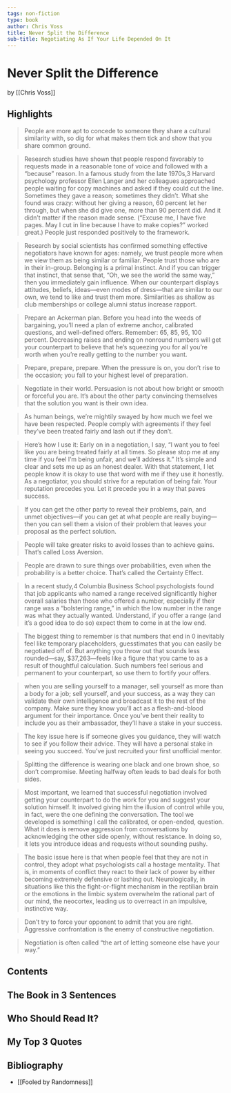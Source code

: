 ```yaml
---
tags: non-fiction
type: book
author: Chris Voss
title: Never Split the Difference
sub-title: Negotiating As If Your Life Depended On It
---
```


# Never Split the Difference
by [[Chris Voss]]

## Highlights
> People are more apt to concede to someone they share a cultural similarity with, so dig for what makes them tick and show that you share common ground.

> Research studies have shown that people respond favorably to requests made in a reasonable tone of voice and followed with a “because” reason. In a famous study from the late 1970s,3 Harvard psychology professor Ellen Langer and her colleagues approached people waiting for copy machines and asked if they could cut the line. Sometimes they gave a reason; sometimes they didn’t. What she found was crazy: without her giving a reason, 60 percent let her through, but when she did give one, more than 90 percent did. And it didn’t matter if the reason made sense. (“Excuse me, I have five pages. May I cut in line because I have to make copies?” worked great.) People just responded positively to the framework.

> Research by social scientists has confirmed something effective negotiators have known for ages: namely, we trust people more when we view them as being similar or familiar. People trust those who are in their in-group. Belonging is a primal instinct. And if you can trigger that instinct, that sense that, “Oh, we see the world the same way,” then you immediately gain influence. When our counterpart displays attitudes, beliefs, ideas—even modes of dress—that are similar to our own, we tend to like and trust them more. Similarities as shallow as club memberships or college alumni status increase rapport.

> Prepare an Ackerman plan. Before you head into the weeds of bargaining, you’ll need a plan of extreme anchor, calibrated questions, and well-defined offers. Remember: 65, 85, 95, 100 percent. Decreasing raises and ending on nonround numbers will get your counterpart to believe that he’s squeezing you for all you’re worth when you’re really getting to the number you want.

> Prepare, prepare, prepare. When the pressure is on, you don’t rise to the occasion; you fall to your highest level of preparation.

> Negotiate in their world. Persuasion is not about how bright or smooth or forceful you are. It’s about the other party convincing themselves that the solution you want is their own idea.

> As human beings, we’re mightily swayed by how much we feel we have been respected. People comply with agreements if they feel they’ve been treated fairly and lash out if they don’t.

> Here’s how I use it: Early on in a negotiation, I say, “I want you to feel like you are being treated fairly at all times. So please stop me at any time if you feel I’m being unfair, and we’ll address it.” It’s simple and clear and sets me up as an honest dealer. With that statement, I let people know it is okay to use that word with me if they use it honestly. As a negotiator, you should strive for a reputation of being fair. Your reputation precedes you. Let it precede you in a way that paves success.

> If you can get the other party to reveal their problems, pain, and unmet objectives—if you can get at what people are really buying—then you can sell them a vision of their problem that leaves your proposal as the perfect solution.

> People will take greater risks to avoid losses than to achieve gains. That’s called Loss Aversion.

> People are drawn to sure things over probabilities, even when the probability is a better choice. That’s called the Certainty Effect.

> In a recent study,4 Columbia Business School psychologists found that job applicants who named a range received significantly higher overall salaries than those who offered a number, especially if their range was a “bolstering range,” in which the low number in the range was what they actually wanted. Understand, if you offer a range (and it’s a good idea to do so) expect them to come in at the low end.

> The biggest thing to remember is that numbers that end in 0 inevitably feel like temporary placeholders, guesstimates that you can easily be negotiated off of. But anything you throw out that sounds less rounded—say, $37,263—feels like a figure that you came to as a result of thoughtful calculation. Such numbers feel serious and permanent to your counterpart, so use them to fortify your offers.

> when you are selling yourself to a manager, sell yourself as more than a body for a job; sell yourself, and your success, as a way they can validate their own intelligence and broadcast it to the rest of the company. Make sure they know you’ll act as a flesh-and-blood argument for their importance. Once you’ve bent their reality to include you as their ambassador, they’ll have a stake in your success.

> The key issue here is if someone gives you guidance, they will watch to see if you follow their advice. They will have a personal stake in seeing you succeed. You’ve just recruited your first unofficial mentor.

> Splitting the difference is wearing one black and one brown shoe, so don’t compromise. Meeting halfway often leads to bad deals for both sides.

> Most important, we learned that successful negotiation involved getting your counterpart to do the work for you and suggest your solution himself. It involved giving him the illusion of control while you, in fact, were the one defining the conversation. The tool we developed is something I call the calibrated, or open-ended, question. What it does is remove aggression from conversations by acknowledging the other side openly, without resistance. In doing so, it lets you introduce ideas and requests without sounding pushy.

> The basic issue here is that when people feel that they are not in control, they adopt what psychologists call a hostage mentality. That is, in moments of conflict they react to their lack of power by either becoming extremely defensive or lashing out. Neurologically, in situations like this the fight-or-flight mechanism in the reptilian brain or the emotions in the limbic system overwhelm the rational part of our mind, the neocortex, leading us to overreact in an impulsive, instinctive way.

> Don’t try to force your opponent to admit that you are right. Aggressive confrontation is the enemy of constructive negotiation.

> Negotiation is often called “the art of letting someone else have your way.”

## Contents

## The Book in 3 Sentences

## Who Should Read It?

## My Top 3 Quotes

## Bibliography
* [[Fooled by Randomness]]
